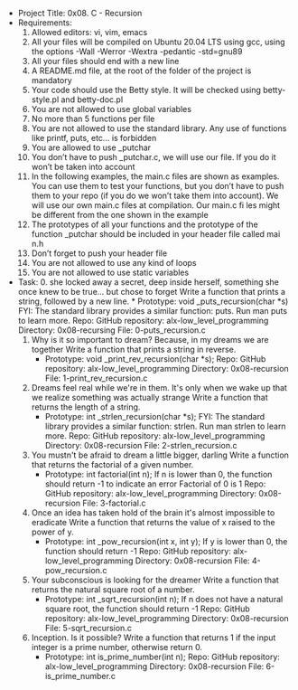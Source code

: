 * Project Title: 0x08. C - Recursion
* Requirements: 
	1. Allowed editors: vi, vim, emacs
	2. All your files will be compiled on Ubuntu 20.04 LTS using gcc, using the options -Wall -Werror -Wextra -pedantic -std=gnu89
	3. All your files should end with a new line
	4. A README.md file, at the root of the folder of the project is mandatory
	5. Your code should use the Betty style. It will be checked using betty-style.pl and betty-doc.pl
	6. You are not allowed to use global variables
	7. No more than 5 functions per file
	8. You are not allowed to use the standard library. Any use of functions like printf, puts, etc… is forbidden
	9. You are allowed to use _putchar
	10. You don’t have to push _putchar.c, we will use our file. If you do it won’t be taken into account
	12. In the following examples, the main.c files are shown as examples. You can use them to test your functions, but you don’t have to 		 push them to your repo (if you do we won’t take them into account). We will use our own main.c files at compilation. Our main.c fi		les might be different from the one shown in the example
	13. The prototypes of all your functions and the prototype of the function _putchar should be included in your header file called mai		 n.h
	14. Don’t forget to push your header file
	15. You are not allowed to use any kind of loops
	16. You are not allowed to use static variables
* Task:
	0. she locked away a secret, deep inside herself, something she once knew to be true... but chose to forget
		Write a function that prints a string, followed by a new line.
		* Prototype: void _puts_recursion(char *s)
		FYI: The standard library provides a similar function: puts. Run man puts to learn more.
		Repo:
			GitHub repository: alx-low_level_programming
			Directory: 0x08-recursing
			File: 0-puts_recursion.c
	1. Why is it so important to dream? Because, in my dreams we are together
		Write a function that prints a string in reverse.
		* Prototype: void _print_rev_recursion(char *s);
		Repo:
			GitHub repository: alx-low_level_programming
			Directory: 0x08-recursion
			File: 1-print_rev_recursion.c
	2. Dreams feel real while we're in them. It's only when we wake up that we realize something was actually strange
		Write a function that returns the length of a string.
		* Prototype: int _strlen_recursion(char *s);
		FYI: The standard library provides a similar function: strlen. Run man strlen to learn more.
		Repo:
			GitHub repository: alx-low_level_programming
			Directory: 0x08-recursion
			File: 2-strlen_recursion.c
	3. You mustn't be afraid to dream a little bigger, darling
		Write a function that returns the factorial of a given number.
		* Prototype: int factorial(int n);
		If n is lower than 0, the function should return -1 to indicate an error
		Factorial of 0 is 1
		Repo:
			GitHub repository: alx-low_level_programming
			Directory: 0x08-recursion
			File: 3-factorial.c
	4. Once an idea has taken hold of the brain it's almost impossible to eradicate
		Write a function that returns the value of x raised to the power of y.
		* Prototype: int _pow_recursion(int x, int y);
		If y is lower than 0, the function should return -1
		Repo:
			GitHub repository: alx-low_level_programming
			Directory: 0x08-recursion
			File: 4-pow_recursion.c
	5. Your subconscious is looking for the dreamer
		Write a function that returns the natural square root of a number.
		* Prototype: int _sqrt_recursion(int n);
		If n does not have a natural square root, the function should return -1
		 Repo:
			GitHub repository: alx-low_level_programming
			Directory: 0x08-recursion
			File: 5-sqrt_recursion.c
	6. Inception. Is it possible?
		Write a function that returns 1 if the input integer is a prime number, otherwise return 0.
		* Prototype: int is_prime_number(int n);
		Repo:
			GitHub repository: alx-low_level_programming
			Directory: 0x08-recursion
			File: 6-is_prime_number.c

		
